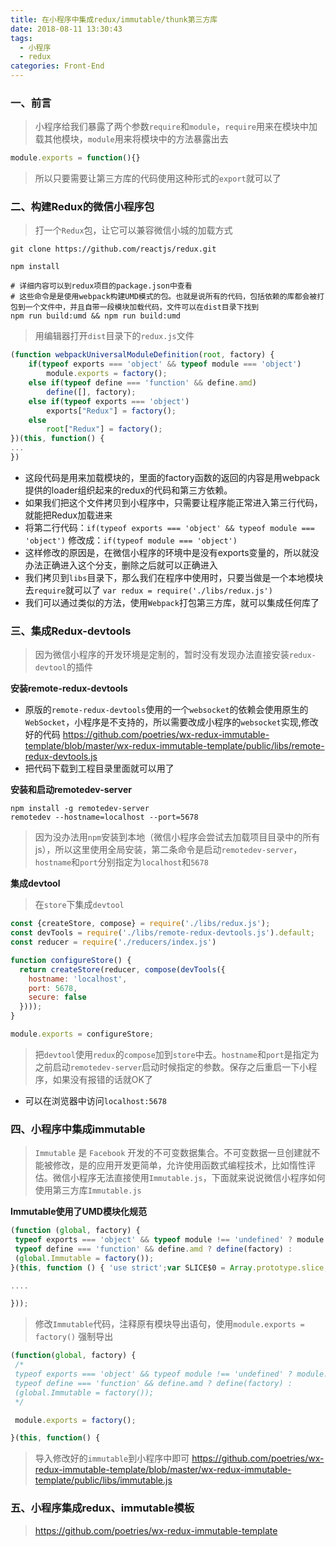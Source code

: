 ```yaml
---
title: 在小程序中集成redux/immutable/thunk第三方库
date: 2018-08-11 13:30:43
tags: 
  - 小程序
  - redux
categories: Front-End
---
```


### 一、前言

> 小程序给我们暴露了两个参数`require`和`module`，`require`用来在模块中加载其他模块，`module`用来将模块中的方法暴露出去

```javascript
module.exports = function(){}
```
> 所以只要需要让第三方库的代码使用这种形式的`export`就可以了

### 二、构建Redux的微信小程序包

> 打一个`Redux`包，让它可以兼容微信小城的加载方式

```shell
git clone https://github.com/reactjs/redux.git

npm install

# 详细内容可以到redux项目的package.json中查看
# 这些命令是是使用webpack构建UMD模式的包。也就是说所有的代码，包括依赖的库都会被打包到一个文件中，并且自带一段模块加载代码，文件可以在dist目录下找到
npm run build:umd && npm run build:umd
```

> 用编辑器打开`dist`目录下的`redux.js`文件

```javascript
(function webpackUniversalModuleDefinition(root, factory) {
    if(typeof exports === 'object' && typeof module === 'object')
        module.exports = factory();
    else if(typeof define === 'function' && define.amd)
        define([], factory);
    else if(typeof exports === 'object')
        exports["Redux"] = factory();
    else
        root["Redux"] = factory();
})(this, function() {
...  
})
```

- 这段代码是用来加载模块的，里面的factory函数的返回的内容是用webpack提供的loader组织起来的redux的代码和第三方依赖。
- 如果我们把这个文件拷贝到小程序中，只需要让程序能正常进入第三行代码，就能把Redux加载进来
- 将第二行代码：`if(typeof exports === 'object' && typeof module === 'object')` 修改成：`if(typeof module === 'object')`
- 这样修改的原因是，在微信小程序的环境中是没有exports变量的，所以就没办法正确进入这个分支，删除之后就可以正确进入
- 我们拷贝到`libs`目录下，那么我们在程序中使用时，只要当做是一个本地模块去`require`就可以了 `var redux = require('./libs/redux.js')`
- 我们可以通过类似的方法，使用`Webpack`打包第三方库，就可以集成任何库了

### 三、集成Redux-devtools

> 因为微信小程序的开发环境是定制的，暂时没有发现办法直接安装`redux-devtool`的插件

**安装remote-redux-devtools**

- 原版的`remote-redux-devtools`使用的一个`websocket`的依赖会使用原生的`WebSocket`，小程序是不支持的，所以需要改成小程序的`websocket`实现,修改好的代码 https://github.com/poetries/wx-redux-immutable-template/blob/master/wx-redux-immutable-template/public/libs/remote-redux-devtools.js
- 把代码下载到工程目录里面就可以用了

**安装和启动remotedev-server**

```shell
npm install -g remotedev-server
remotedev --hostname=localhost --port=5678
```

> 因为没办法用`npm`安装到本地（微信小程序会尝试去加载项目目录中的所有js），所以这里使用全局安装，第二条命令是启动`remotedev-server`，`hostname`和`port`分别指定为`localhost`和`5678`

**集成devtool**

> 在`store`下集成`devtool`

```javascript
const {createStore, compose} = require('./libs/redux.js');
const devTools = require('./libs/remote-redux-devtools.js').default;
const reducer = require('./reducers/index.js')

function configureStore() {
  return createStore(reducer, compose(devTools({
    hostname: 'localhost',
    port: 5678,
    secure: false
  })));
}

module.exports = configureStore;
```
> 把`devtool`使用`redux`的`compose`加到`store`中去。`hostname`和`port`是指定为之前启动`remotedev-server`启动时候指定的参数。保存之后重启一下小程序，如果没有报错的话就OK了

- 可以在浏览器中访问`localhost:5678`

### 四、小程序中集成immutable

> `Immutable` 是 `Facebook` 开发的不可变数据集合。不可变数据一旦创建就不能被修改，是的应用开发更简单，允许使用函数式编程技术，比如惰性评估。微信小程序无法直接使用`Immutable.js`，下面就来说说微信小程序如何使用第三方库`Immutable.js`

**Immutable使用了UMD模块化规范**

```javascript
(function (global, factory) {
 typeof exports === 'object' && typeof module !== 'undefined' ? module.exports = factory() :
 typeof define === 'function' && define.amd ? define(factory) :
 (global.Immutable = factory());
}(this, function () { 'use strict';var SLICE$0 = Array.prototype.slice;

....

}));
```

> 修改`Immutable`代码，注释原有模块导出语句，使用`module.exports = factory()` 强制导出

```javascript
(function(global, factory) {
 /*
 typeof exports === 'object' && typeof module !== 'undefined' ? module.exports = factory() :
 typeof define === 'function' && define.amd ? define(factory) :
 (global.Immutable = factory());
 */

 module.exports = factory();

}(this, function() {
```

> 导入修改好的`immutable`到小程序中即可 https://github.com/poetries/wx-redux-immutable-template/blob/master/wx-redux-immutable-template/public/libs/immutable.js

### 五、小程序集成redux、immutable模板

> https://github.com/poetries/wx-redux-immutable-template


